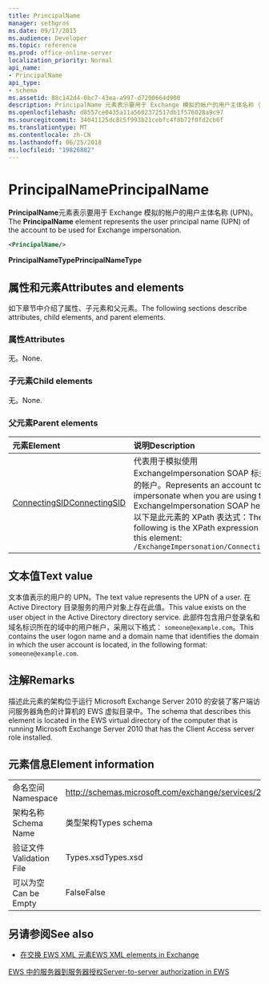 ```yaml
---
title: PrincipalName
manager: sethgros
ms.date: 09/17/2015
ms.audience: Developer
ms.topic: reference
ms.prod: office-online-server
localization_priority: Normal
api_name:
- PrincipalName
api_type:
- schema
ms.assetid: 88c142d4-0bc7-43ea-a997-d7200664d900
description: PrincipalName 元素表示要用于 Exchange 模拟的帐户的用户主体名称 (UPN)。
ms.openlocfilehash: d8557ce0435a11a5602372517db1f576028a9c97
ms.sourcegitcommit: 34041125dc8c5f993b21cebfc4f8b72f0fd2cb6f
ms.translationtype: MT
ms.contentlocale: zh-CN
ms.lasthandoff: 06/25/2018
ms.locfileid: "19826882"
---
```

# <a name="principalname"></a><span data-ttu-id="1f71e-103">PrincipalName</span><span class="sxs-lookup"><span data-stu-id="1f71e-103">PrincipalName</span></span>

<span data-ttu-id="1f71e-104">**PrincipalName**元素表示要用于 Exchange 模拟的帐户的用户主体名称 (UPN)。</span><span class="sxs-lookup"><span data-stu-id="1f71e-104">The **PrincipalName** element represents the user principal name (UPN) of the account to be used for Exchange impersonation.</span></span> 
  
```xml
<PrincipalName/>
```

 <span data-ttu-id="1f71e-105">**PrincipalNameType**</span><span class="sxs-lookup"><span data-stu-id="1f71e-105">**PrincipalNameType**</span></span>
## <a name="attributes-and-elements"></a><span data-ttu-id="1f71e-106">属性和元素</span><span class="sxs-lookup"><span data-stu-id="1f71e-106">Attributes and elements</span></span>

<span data-ttu-id="1f71e-107">如下章节中介绍了属性、子元素和父元素。</span><span class="sxs-lookup"><span data-stu-id="1f71e-107">The following sections describe attributes, child elements, and parent elements.</span></span>
  
### <a name="attributes"></a><span data-ttu-id="1f71e-108">属性</span><span class="sxs-lookup"><span data-stu-id="1f71e-108">Attributes</span></span>

<span data-ttu-id="1f71e-109">无。</span><span class="sxs-lookup"><span data-stu-id="1f71e-109">None.</span></span>
  
### <a name="child-elements"></a><span data-ttu-id="1f71e-110">子元素</span><span class="sxs-lookup"><span data-stu-id="1f71e-110">Child elements</span></span>

<span data-ttu-id="1f71e-111">无。</span><span class="sxs-lookup"><span data-stu-id="1f71e-111">None.</span></span>
  
### <a name="parent-elements"></a><span data-ttu-id="1f71e-112">父元素</span><span class="sxs-lookup"><span data-stu-id="1f71e-112">Parent elements</span></span>

|<span data-ttu-id="1f71e-113">**元素**</span><span class="sxs-lookup"><span data-stu-id="1f71e-113">**Element**</span></span>|<span data-ttu-id="1f71e-114">**说明**</span><span class="sxs-lookup"><span data-stu-id="1f71e-114">**Description**</span></span>|
|:-----|:-----|
|[<span data-ttu-id="1f71e-115">ConnectingSID</span><span class="sxs-lookup"><span data-stu-id="1f71e-115">ConnectingSID</span></span>](connectingsid.md) <br/> |<span data-ttu-id="1f71e-116">代表用于模拟使用 ExchangeImpersonation SOAP 标头时的帐户。</span><span class="sxs-lookup"><span data-stu-id="1f71e-116">Represents an account to impersonate when you are using the ExchangeImpersonation SOAP header.</span></span>  <br/> <span data-ttu-id="1f71e-117">以下是此元素的 XPath 表达式：</span><span class="sxs-lookup"><span data-stu-id="1f71e-117">The following is the XPath expression to this element:</span></span>  <br/>  `/ExchangeImpersonation/ConnectingSID` <br/> |
   
## <a name="text-value"></a><span data-ttu-id="1f71e-118">文本值</span><span class="sxs-lookup"><span data-stu-id="1f71e-118">Text value</span></span>

<span data-ttu-id="1f71e-119">文本值表示的用户的 UPN。</span><span class="sxs-lookup"><span data-stu-id="1f71e-119">The text value represents the UPN of a user.</span></span> <span data-ttu-id="1f71e-120">在 Active Directory 目录服务的用户对象上存在此值。</span><span class="sxs-lookup"><span data-stu-id="1f71e-120">This value exists on the user object in the Active Directory directory service.</span></span> <span data-ttu-id="1f71e-121">此部件包含用户登录名和域名标识所在的域中的用户帐户，采用以下格式： `someone@example.com`。</span><span class="sxs-lookup"><span data-stu-id="1f71e-121">This contains the user logon name and a domain name that identifies the domain in which the user account is located, in the following format:  `someone@example.com`.</span></span>
  
## <a name="remarks"></a><span data-ttu-id="1f71e-122">注解</span><span class="sxs-lookup"><span data-stu-id="1f71e-122">Remarks</span></span>

<span data-ttu-id="1f71e-123">描述此元素的架构位于运行 Microsoft Exchange Server 2010 的安装了客户端访问服务器角色的计算机的 EWS 虚拟目录中。</span><span class="sxs-lookup"><span data-stu-id="1f71e-123">The schema that describes this element is located in the EWS virtual directory of the computer that is running Microsoft Exchange Server 2010 that has the Client Access server role installed.</span></span>
  
## <a name="element-information"></a><span data-ttu-id="1f71e-124">元素信息</span><span class="sxs-lookup"><span data-stu-id="1f71e-124">Element information</span></span>

|||
|:-----|:-----|
|<span data-ttu-id="1f71e-125">命名空间</span><span class="sxs-lookup"><span data-stu-id="1f71e-125">Namespace</span></span>  <br/> |http://schemas.microsoft.com/exchange/services/2006/types  <br/> |
|<span data-ttu-id="1f71e-126">架构名称</span><span class="sxs-lookup"><span data-stu-id="1f71e-126">Schema Name</span></span>  <br/> |<span data-ttu-id="1f71e-127">类型架构</span><span class="sxs-lookup"><span data-stu-id="1f71e-127">Types schema</span></span>  <br/> |
|<span data-ttu-id="1f71e-128">验证文件</span><span class="sxs-lookup"><span data-stu-id="1f71e-128">Validation File</span></span>  <br/> |<span data-ttu-id="1f71e-129">Types.xsd</span><span class="sxs-lookup"><span data-stu-id="1f71e-129">Types.xsd</span></span>  <br/> |
|<span data-ttu-id="1f71e-130">可以为空</span><span class="sxs-lookup"><span data-stu-id="1f71e-130">Can be Empty</span></span>  <br/> |<span data-ttu-id="1f71e-131">False</span><span class="sxs-lookup"><span data-stu-id="1f71e-131">False</span></span>  <br/> |
   
## <a name="see-also"></a><span data-ttu-id="1f71e-132">另请参阅</span><span class="sxs-lookup"><span data-stu-id="1f71e-132">See also</span></span>



- [<span data-ttu-id="1f71e-133">在交换 EWS XML 元素</span><span class="sxs-lookup"><span data-stu-id="1f71e-133">EWS XML elements in Exchange</span></span>](ews-xml-elements-in-exchange.md)


[<span data-ttu-id="1f71e-134">EWS 中的服务器到服务器授权</span><span class="sxs-lookup"><span data-stu-id="1f71e-134">Server-to-server authorization in EWS</span></span>](http://msdn.microsoft.com/library/f1610a20-672d-448b-8c00-5b0fbcaf31cb%28Office.15%29.aspx)

